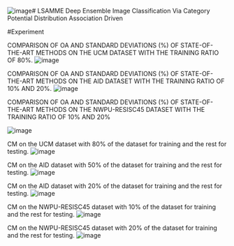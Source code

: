 ![image](https://github.com/lgxadventure/LSAMME/assets/98151004/8ea2cacf-b4e4-4cb6-bd8a-3612aba69fc1)# LSAMME
Deep Ensemble Image Classification Via Category Potential Distribution Association Driven

#Experiment

COMPARISON OF OA AND STANDARD DEVIATIONS (\%) OF STATE-OF-THE-ART METHODS ON THE UCM DATASET WITH THE TRAINING RATIO OF 80\%.
![image](https://github.com/lgxadventure/LSAMME/assets/98151004/e59be9c9-a9bf-4c32-bee8-c86ea7b73d2d)

COMPARISON OF OA AND STANDARD DEVIATIONS (\%) OF STATE-OF-THE-ART METHODS ON THE AID DATASET WITH THE TRAINING RATIO OF 10\% AND 20\%.
![image](https://github.com/lgxadventure/LSAMME/assets/98151004/f7b111ce-2ef6-4915-a54a-a685bc7a0c29)

COMPARISON OF OA AND STANDARD DEVIATIONS (\%) OF STATE-OF-THE-ART METHODS ON THE NWPU-RESISC45 DATASET WITH THE TRAINING RATIO OF 10\% AND 20\%

![image](https://github.com/lgxadventure/LSAMME/assets/98151004/124c3ed7-12de-450d-ada6-d1a67484106e)

 CM on the UCM dataset with 80% of the dataset for training and the rest for testing.
 ![image](https://github.com/lgxadventure/LSAMME/assets/98151004/531ad33b-d424-4e46-bad3-97db898f2483)

CM on the AID dataset with 50% of the dataset for training and the rest for testing.
![image](https://github.com/lgxadventure/LSAMME/assets/98151004/4f9f7a13-3bb3-4874-9576-d31695545673)

 CM on the AID dataset with 20% of the dataset for training and the rest for testing.
 ![image](https://github.com/lgxadventure/LSAMME/assets/98151004/c6173ca1-b6a6-4bed-8d20-f4443974e318)

 CM on the NWPU-RESISC45 dataset with 10% of the dataset for training and the rest for testing.
![image](https://github.com/lgxadventure/LSAMME/assets/98151004/5de06eee-31e2-4c05-98e2-fa6f3a2c32e9)

 CM on the NWPU-RESISC45 dataset with 20% of the dataset for training and the rest for testing.
 ![image](https://github.com/lgxadventure/LSAMME/assets/98151004/e5f73425-a49b-47ac-b990-b440ec689432)

 
